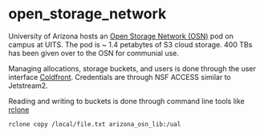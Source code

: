 # open_storage_network

University of Arizona hosts an [Open Storage Network (OSN)](https://www.openstoragenetwork.org/) pod on campus at UITS. The pod is ~ 1.4 petabytes of S3 cloud storage. 400 TBs has been given over to the OSN for communial use. 

Managing allocations, storage buckets, and users is done through the user interface [Coldfront](https://coldfront.osn.mghpcc.org/). Credentials are through NSF ACCESS similar to Jetstream2. 

Reading and writing to buckets is done through command line tools like [rclone](https://openstoragenetwork.github.io/docs/dataset-access/rclone/)

`rclone copy /local/file.txt arizona_osn_lib:/ual`



